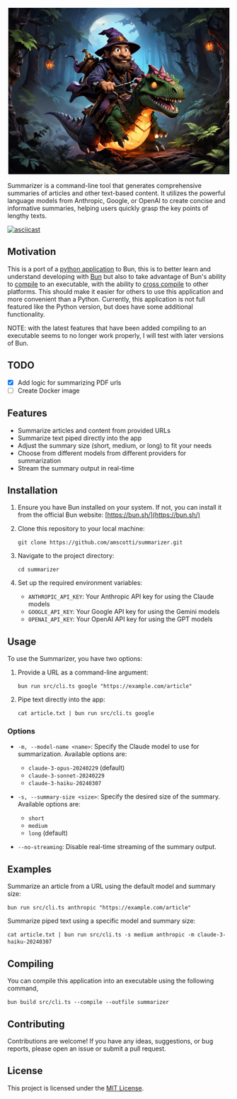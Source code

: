 <p align="center">
    <img src="images/wizard_riding.jpg" alt="A wizard riding a dinosaur - Leonardo AI" width="500">
</p>

Summarizer is a command-line tool that generates comprehensive summaries of articles and other text-based content. It utilizes the powerful language models from Anthropic, Google, or OpenAI to create concise and informative summaries, helping users quickly grasp the key points of lengthy texts.

[![asciicast](https://asciinema.org/a/55ZOBNgyqfGtHdWMDk6pTrIwC.svg)](https://asciinema.org/a/55ZOBNgyqfGtHdWMDk6pTrIwC)

## Motivation

This is a port of a
[python application](https://github.com/amscotti/page-summarizer) to Bun, this
is to better learn and understand developing with [Bun](https://bun.sh/) but
also to take advantage of Bun's ability to [compile](https://bun.sh/docs/bundler/executables) to an executable,
with the ability to
[cross compile](https://bun.sh/docs/bundler/executables#cross-compile-to-other-platforms) to other platforms. This should make it easier for others to use this
application and more convenient than a Python. Currently, this application is
not full featured like the Python version, but does have some additional
functionality.

NOTE: with the latest features that have been added compiling to an executable seems to no longer work properly, I will test with later versions of Bun.

## TODO

- [X] Add logic for summarizing PDF urls
- [ ] Create Docker image

## Features

- Summarize articles and content from provided URLs
- Summarize text piped directly into the app
- Adjust the summary size (short, medium, or long) to fit your needs
- Choose from different models from different providers for summarization
- Stream the summary output in real-time

## Installation

1. Ensure you have Bun installed on your system. If not, you can install it
   from the official Bun website: [https://bun.sh/](https://bun.sh/)

2. Clone this repository to your local machine:

   ```shell
   git clone https://github.com/amscotti/summarizer.git
   ```

3. Navigate to the project directory:

   ```shell
   cd summarizer
   ```

4. Set up the required environment variables:
   - `ANTHROPIC_API_KEY`: Your Anthropic API key for using the Claude models
   - `GOOGLE_API_KEY`: Your Google API key for using the Gemini models
   - `OPENAI_API_KEY`: Your OpenAI API key for using the GPT models

## Usage

To use the Summarizer, you have two options:

1. Provide a URL as a command-line argument:

   ```shell
   bun run src/cli.ts google "https://example.com/article"
   ```

2. Pipe text directly into the app:
   ```shell
   cat article.txt | bun run src/cli.ts google
   ```

### Options

- `-m, --model-name <name>`: Specify the Claude model to use for summarization.
  Available options are:

  - `claude-3-opus-20240229` (default)
  - `claude-3-sonnet-20240229`
  - `claude-3-haiku-20240307`

- `-s, --summary-size <size>`: Specify the desired size of the summary.
  Available options are:

  - `short`
  - `medium`
  - `long` (default)

- `--no-streaming`: Disable real-time streaming of the summary output.

## Examples

Summarize an article from a URL using the default model and summary size:

```shell
bun run src/cli.ts anthropic "https://example.com/article"
```

Summarize piped text using a specific model and summary size:

```shell
cat article.txt | bun run src/cli.ts -s medium anthropic -m claude-3-haiku-20240307
```

## Compiling

You can compile this application into an executable using the following command,

```shell
bun build src/cli.ts --compile --outfile summarizer
```

## Contributing

Contributions are welcome! If you have any ideas, suggestions, or bug reports,
please open an issue or submit a pull request.

## License

This project is licensed under the [MIT License](LICENSE).
